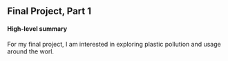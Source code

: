 
## Final Project, Part 1

#### High-level summary
For my final project, I am interested in exploring plastic pollution and usage around the worl.
